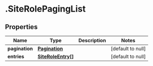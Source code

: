 # .SiteRolePagingList

## Properties
Name | Type | Description | Notes
------------ | ------------- | ------------- | -------------
**pagination** | [**Pagination**](Pagination.md) |  | [default to null]
**entries** | [**SiteRoleEntry[]**](SiteRoleEntry.md) |  | [default to null]


